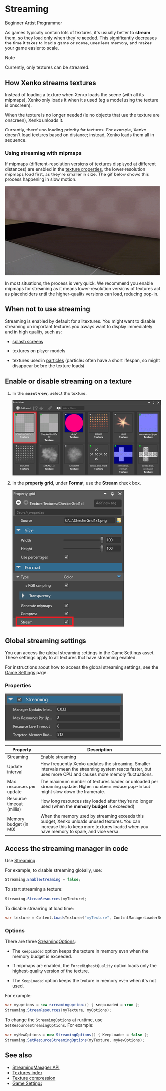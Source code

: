 # Streaming

<span class="label label-doc-level">Beginner</span>
<span class="label label-doc-audience">Artist</span>
<span class="label label-doc-audience">Programmer</span>

As games typically contain lots of textures, it's usually better to **stream** them, so they load only when they're needed. This significantly decreases the time it takes to load a game or scene, uses less memory, and makes your game easier to scale.

>[!Note]
>Currently, only textures can be streamed.

## How Xenko streams textures

Instead of loading a texture when Xenko loads the scene (with all its mipmaps), Xenko only loads it when it's used (eg a model using the texture is onscreen). 

When the texture is no longer needed (ie no objects that use the texture are onscreen), Xenko unloads it.

Currently, there's no loading priority for textures. For example, Xenko doesn't load textures based on distance; instead, Xenko loads them all in sequence.

### Using streaming with mipmaps

If mipmaps (different-resolution versions of textures displayed at different distances) are enabled in the [texture properties](index.md), the lower-resolution mipmaps load first, as they're smaller in size. The gif below shows this process happening in slow motion.

![Texture loading](media/loading-texture.gif)

In most situations, the process is very quick. We recommend you enable mipmaps for streaming as it means lower-resolution versions of textures act as placeholders until the higher-quality versions can load, reducing pop-in.

## When **not** to use streaming

Streaming is enabled by default for all textures. You might want to disable streaming on important textures you always want to display immediately and in high quality, such as:

* [splash screens](../../game-studio/splash-screen.md)

* textures on player models

* textures used in [particles](../../particles/index.md) (particles often have a short lifespan, so might disappear before the texture loads)

## Enable or disable streaming on a texture

1. In the **asset view**, select the texture.

    ![Select normal map texture](media/select-texture.png)

2. In the **property grid**, under **Format**, use the **Stream** check box.

    ![Enable streaming](media/enable-streaming.png)

## Global streaming settings

You can access the global streaming settings in the Game Settings asset. These settings apply to all textures that have streaming enabled.

For instructions about how to access the global streaming settings, see the [Game Settings](../../game-studio/game-settings.md) page.

### Properties

![Streaming settings](../../game-studio/media/streaming-settings.png)

| Property             | Description
|----------------------|------------
| Streaming            | Enable streaming
| Update interval | How frequently Xenko updates the streaming. Smaller intervals mean the streaming system reacts faster, but uses more CPU and causes more memory fluctuations.
| Max resources per update | The maximum number of textures loaded or unloaded per streaming update. Higher numbers reduce pop-in but might slow down the framerate.
| Resource timeout (millis)| How long resources stay loaded after they're no longer used (when the **memory budget** is exceeded)
| Memory budget (in MB) | When the memory used by streaming exceeds this budget, Xenko unloads unused textures. You can increase this to keep more textures loaded when you have memory to spare, and vice versa.

## Access the streaming manager in code

Use [Streaming](xref:SiliconStudio.Xenko.Streaming).

For example, to disable streaming globally, use:

```cs
Streaming.EnableStreaming = false;
```

To start streaming a texture:

```cs
Streaming.StreamResources(myTexture);
```

To disable streaming at load time:

```cs
var texture = Content.Load<Texture>("myTexture", ContentManagerLoaderSettings.StreamingDisabled);
```

### Options

There are three [StreamingOptions](xref:SiliconStudio.Xenko.Streaming.StreamingOptions):

* The `KeepLoaded` option keeps the texture in memory even when the memory budget is exceeded.

* If mipmaps are enabled, the `ForceHighestQuality` option loads only the highest-quality version of the texture.

* The `KeepLoaded` option keeps the texture in memory even when it's not used.

For example:

```cs
var myOptions = new StreamingOptions() { KeepLoaded = true };
Streaming.StreamResources(myTexture, myOptions);
```

To change the `StreamingOptions` at runtime, use `SetResourceStreamingOptions`. For example:

```cs
var myNewOptions = new StreamingOptions() { KeepLoaded = false };
Streaming.SetResourceStreamingOptions(myTexture, myNewOptions);
```

## See also

* [StreamingManager API](xref:SiliconStudio.Xenko.Streaming.StreamingManager)
* [Textures index](index.md)
* [Texture compression](compression.md)
* [Game Settings](../../game-studio/game-settings.md)